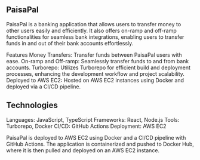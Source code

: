 ## PaisaPal
PaisaPal is a banking application that allows users to transfer money to other users easily and efficiently. It also offers on-ramp and off-ramp functionalities for seamless bank integrations, enabling users to transfer funds in and out of their bank accounts effortlessly.

Features
Money Transfers: Transfer funds between PaisaPal users with ease.
On-ramp and Off-ramp: Seamlessly transfer funds to and from bank accounts.
Turborepo: Utilizes Turborepo for efficient build and deployment processes, enhancing the development workflow and project scalability.
Deployed to AWS EC2: Hosted on AWS EC2 instances using Docker and deployed via a CI/CD pipeline.


## Technologies
Languages: JavaScript, TypeScript
Frameworks: React, Node.js
Tools: Turborepo, Docker
CI/CD: GitHub Actions
Deployment: AWS EC2



PaisaPal is deployed to AWS EC2 using Docker and a CI/CD pipeline with GitHub Actions. The application is containerized and pushed to Docker Hub, where it is then pulled and deployed on an AWS EC2 instance.

